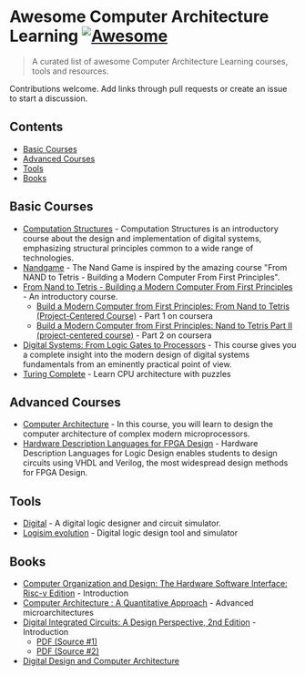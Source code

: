 # Awesome Computer Architecture Learning [![Awesome](https://awesome.re/badge.svg)](https://awesome.re)

> A curated list of awesome Computer Architecture Learning courses, tools and resources.

Contributions welcome. Add links through pull requests or create an issue to start a discussion.

## Contents

- [Basic Courses](#basic-courses)
- [Advanced Courses](#advanced-courses)
- [Tools](#tools)
- [Books](#books)

## Basic Courses

- [Computation Structures](https://computationstructures.org/) - Computation Structures is an introductory course about the design and implementation of digital systems, emphasizing structural principles common to a wide range of technologies.
- [Nandgame](https://nandgame.com/) - The Nand Game is inspired by the amazing course "From NAND to Tetris - Building a Modern Computer From First Principles".
- [From Nand to Tetris - Building a Modern Computer From First Principles](https://www.nand2tetris.org/) - An introductory course.
  - [Build a Modern Computer from First Principles: From Nand to Tetris (Project-Centered Course)](https://www.coursera.org/learn/build-a-computer) - Part 1 on coursera
  - [Build a Modern Computer from First Principles: Nand to Tetris Part II (project-centered course)](https://www.coursera.org/learn/nand2tetris2) - Part 2 on coursera
- [Digital Systems: From Logic Gates to Processors](https://www.coursera.org/learn/digital-systems) - This course gives you a complete insight into the modern design of digital systems fundamentals from an eminently practical point of view. 
- [Turing Complete](https://store.steampowered.com/app/1444480/Turing_Complete/) - Learn CPU architecture with puzzles

## Advanced Courses

- [Computer Architecture](https://www.coursera.org/learn/comparch) - In this course, you will learn to design the computer architecture of complex modern microprocessors.
- [Hardware Description Languages for FPGA Design](https://www.coursera.org/learn/fpga-hardware-description-languages) - Hardware Description Languages for Logic Design enables students to design circuits using VHDL and Verilog, the most widespread design methods for FPGA Design.

## Tools

- [Digital](https://github.com/hneemann/Digital) - A digital logic designer and circuit simulator.
- [Logisim evolution](https://github.com/logisim-evolution/logisim-evolution) - Digital logic design tool and simulator

## Books

- [Computer Organization and Design: The Hardware Software Interface: Risc-v Edition](https://www.amazon.fr/dp/0128203315/) - Introduction
- [Computer Architecture : A Quantitative Approach](https://www.amazon.fr/dp/0128119055/) - Advanced microarchitectures
- [Digital Integrated Circuits: A Design Perspective, 2nd Edition](https://www.amazon.fr/dp/9332573921) - Introduction
  - [PDF (Source #1)](https://evlsi.files.wordpress.com/2014/11/rabaey-digital-integrated-circuits.pdf)
  - [PDF (Source #2)](https://docs.google.com/viewer?a=v&pid=sites&srcid=ZGVmYXVsdGRvbWFpbnxyYWplZXZ2Y2UyMDA3fGd4OjNkOTk3MmQ0OTkyYmJiZjU)
- [Digital Design and Computer Architecture](https://www.amazon.fr/dp/0123944244/)
